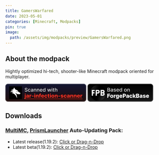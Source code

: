```yaml
---
title: GamersWarfared
date: 2023-05-01
categories: [Minecraft, Modpacks]
pin: true
image:
  path: /assets/img/modpacks/preview/GamersWarfared.png
---
```

## About the modpack
Hightly optimized hi-tech, shooter-like Minecraft modpack oriented for multiplayer.

<img alt="Scanned with jar-infection-scanner" height="56" src="/assets/svg/badges/jar-infection-scanner.svg">
<img alt="Based on ForgePackBase" height="56" src="/assets/svg/badges/ForgePackBase.svg">

## Downloads
### [MultiMC](https://multimc.org/), [PrismLauncher](https://prismlauncher.org/) Auto-Updating Pack:
- Latest release(1.19.2): [Click or Drag-n-Drop](/GamersWarfared/GamersWarfared.zip)
- Latest beta(1.19.2): [Click or Drag-n-Drop](/GamersWarfared/GamersWarfared-Beta.zip)
